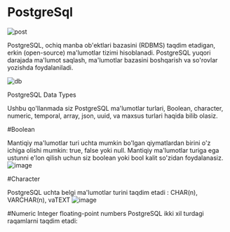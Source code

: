 # PostgreSql
![post](https://github.com/themusharraf/Postgres-Python/assets/122869450/c63a9bd0-ee60-42bc-a258-b7abd595a5ed)

PostgreSQL, ochiq manba ob'ektlari bazasini (RDBMS) taqdim etadigan, erkin (open-source) ma'lumotlar tizimi hisoblanadi. PostgreSQL yuqori darajada ma'lumot saqlash, ma'lumotlar bazasini boshqarish va so'rovlar yozishda foydalaniladi.

![db](https://github.com/themusharraf/Postgres-Python/assets/122869450/7f3afd3a-64ad-4d18-b7b3-ff474272473b)

PostgreSQL Data Types

Ushbu qo'llanmada siz PostgreSQL ma'lumotlar turlari, Boolean, character, numeric, temporal, array, json, uuid, va maxsus turlari haqida bilib olasiz.

#Boolean

Mantiqiy ma'lumotlar turi uchta mumkin bo'lgan qiymatlardan birini o'z ichiga olishi mumkin: true, false yoki null. Mantiqiy ma'lumotlar turiga ega ustunni e'lon qilish uchun siz boolean yoki bool kalit so'zidan foydalanasiz.
![image](https://github.com/themusharraf/Postgres-Python/assets/122869450/847f5096-12de-402a-b1fc-cd3610beacba)

#Character

PostgreSQL uchta belgi ma'lumotlar turini taqdim etadi : CHAR(n), VARCHAR(n), vaTEXT
![image](https://github.com/themusharraf/Postgres-Python/assets/122869450/51d17d76-c065-4d6e-a631-9dbc9761cb06)

#Numeric Integer floating-point numbers PostgreSQL ikki xil turdagi raqamlarni taqdim etadi:


